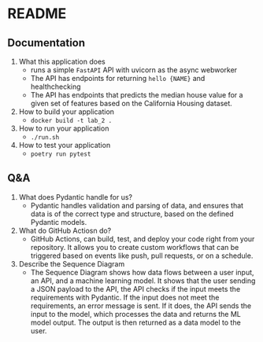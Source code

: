 # README

## Documentation

1. What this application does
   - runs a simple `FastAPI` API with uvicorn as the async webworker
   - The API has endpoints for returning `hello {NAME}` and healthchecking
   - The API has endpoints that predicts the median house value for a given set of features based on the California Housing dataset.
2. How to build your application
   - `docker build -t lab_2 .`
3. How to run your application
   - `./run.sh`
4. How to test your application
   - `poetry run pytest`

## Q&A

 1. What does Pydantic handle for us?
    - Pydantic handles validation and parsing of data, and ensures that data is of the correct type and structure, based on the defined Pydantic models. 
 2. What do GitHub Actiosn do?
    - GitHub Actions, can build, test, and deploy your code right from your repository. It allows you to create custom workflows that can be triggered based on events like push, pull requests, or on a schedule.
 3. Describe the Sequence Diagram
    - The Sequence Diagram shows how data flows between a user input, an API, and a machine learning model. It shows that the user sending a JSON payload to the API, the API checks if the input meets the requirements with Pydantic. If the input does not meet the requirements, an error message is sent. If it does, the API sends the input to the model, which processes the data and returns the ML model output. The output is then returned as a data model to the user.

